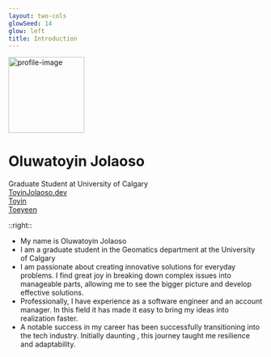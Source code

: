 ```yaml
---
layout: two-cols
glowSeed: 14
glow: left
title: Introduction
---
```


<!-- <style scoped>
h1 {
  background-color: #2B90B6;
  background-image: linear-gradient(45deg, #4EC5D4 10%, #146b8c 20%);
  background-size: 100%;
  -webkit-background-clip: text;
  -moz-background-clip: text;
  -webkit-text-fill-color: transparent;
  -moz-text-fill-color: transparent;
}

</style> -->

<!-- Who are you? What are your career goals? What strengths do you
bring? What are some examples of your engineering experience?
What have you learned from these? What have been your biggest
challenges? What have been your biggest successes? -->
<div class="box">
<div v-click="1">
  <img alt="profile-image" style="margin-right: 1rem" class="float" src="/profile-pic.png" width="150" height="150" />

<h1 font-fast>Oluwatoyin Jolaoso</h1>
<div class="leading-10 opacity-80">
Graduate Student at <span> University of Calgary </span><br>
</div>
<div  my-10 w-min flex="~ gap-1" items-center justify-center>
  <div i-ri-user-3-line op50 ma text-xl />
  <div><a href="https://toyinjolaoso.vercel.app/" target="_blank" class="border-none! font-300">ToyinJolaoso.dev</a></div>
  <div i-ri-github-line op50 ma text-xl ml4/>
  <div><a href="https://github.com/toeyeen" target="_blank" class="border-none! font-300">Toyin</a></div>
  <div i-ri-mastodon-line op50 ma text-xl ml4 />
  <div i-ri-twitter-x-line op50 ma text-xl ml4/>
  <div><a href="https://twitter.com/toyin_jolaoso" target="_blank" class="border-none! font-300">Toeyeen</a></div>
</div>
</div>

</div>

::right::
<ul >
<li v-click="2">My name is <span v-mark="{ at: 3, color: '#ffcd00', type: 'underline' }"> Oluwatoyin Jolaoso</span></li>
<li v-click="4">I am a graduate student in the Geomatics department at the  <span v-mark="{ at: 5, type: 'highlight', color: '#d6001c', brackets: 'left' }"> University of Calgary </span></li>
<li v-click="6" v-mark="{ at: 7, type: 'bracket', color: '#ffcd00', strokeWidth: 3}"> I am passionate about creating innovative solutions for everyday problems. I find great joy in breaking down complex issues into manageable parts, allowing me to see the bigger picture and develop effective solutions.</li>
<li v-click="8">Professionally, I have experience as a software engineer and an account manager. In this field it has made it easy to bring my ideas into realization faster.</li>
<li v-click="9">A notable success in my career has been successfully transitioning into the tech industry. Initially <span v-mark="{at: 10, type: 'strike-through', color: '#d6001c'}"> daunting </span>, this journey taught me resilience and adaptability. </li>
<!-- <li>As I often say in Pidgin English, 'everybody go dey alright las las'—meaning that things may seem uncertain at first, but they will work out in the end.</li> -->
</ul>
